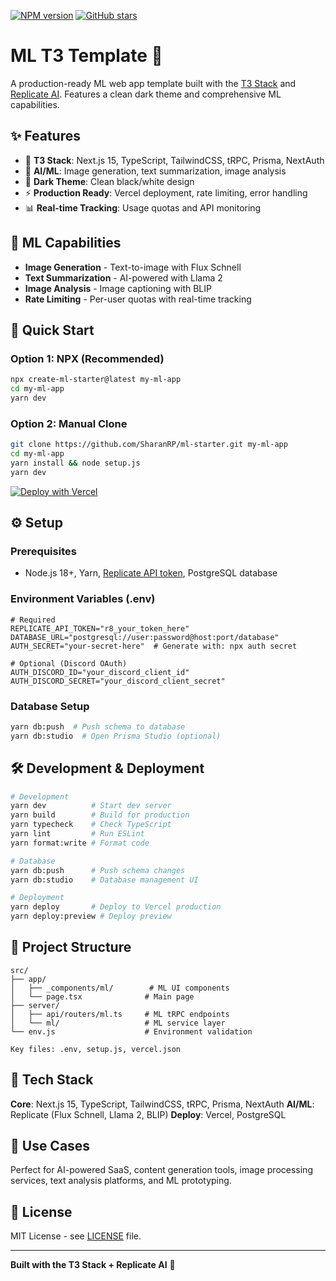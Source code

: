 [![NPM version](https://img.shields.io/npm/v/create-ml-starter?color=blue)](https://www.npmjs.com/package/create-ml-starter)
[![GitHub stars](https://img.shields.io/github/stars/SharanRP/ml-starter?style=social)](https://github.com/SharanRP/ml-starter)
# ML T3 Template 🤖

A production-ready ML web app template built with the [T3 Stack](https://create.t3.gg/) and [Replicate AI](https://replicate.com). Features a clean dark theme and comprehensive ML capabilities.

## ✨ Features

- 🚀 **T3 Stack**: Next.js 15, TypeScript, TailwindCSS, tRPC, Prisma, NextAuth
- 🤖 **AI/ML**: Image generation, text summarization, image analysis
- 🎨 **Dark Theme**: Clean black/white design
- ⚡ **Production Ready**: Vercel deployment, rate limiting, error handling
- 📊 **Real-time Tracking**: Usage quotas and API monitoring

## 🤖 ML Capabilities

- **Image Generation** - Text-to-image with Flux Schnell
- **Text Summarization** - AI-powered with Llama 2
- **Image Analysis** - Image captioning with BLIP
- **Rate Limiting** - Per-user quotas with real-time tracking

## 🚀 Quick Start

### Option 1: NPX (Recommended)
```bash
npx create-ml-starter@latest my-ml-app
cd my-ml-app
yarn dev
```

### Option 2: Manual Clone
```bash
git clone https://github.com/SharanRP/ml-starter.git my-ml-app
cd my-ml-app
yarn install && node setup.js
yarn dev
```

[![Deploy with Vercel](https://vercel.com/button)](https://vercel.com/new/clone?repository-url=https://github.com/SharanRP/ml-starter&env=REPLICATE_API_TOKEN,DATABASE_URL,AUTH_SECRET)

## ⚙️ Setup

### Prerequisites
- Node.js 18+, Yarn, [Replicate API token](https://replicate.com/account/api-tokens), PostgreSQL database

### Environment Variables (.env)
```env
# Required
REPLICATE_API_TOKEN="r8_your_token_here"
DATABASE_URL="postgresql://user:password@host:port/database"
AUTH_SECRET="your-secret-here"  # Generate with: npx auth secret

# Optional (Discord OAuth)
AUTH_DISCORD_ID="your_discord_client_id"
AUTH_DISCORD_SECRET="your_discord_client_secret"
```

### Database Setup
```bash
yarn db:push  # Push schema to database
yarn db:studio  # Open Prisma Studio (optional)
```

## 🛠️ Development & Deployment

```bash
# Development
yarn dev          # Start dev server
yarn build        # Build for production
yarn typecheck    # Check TypeScript
yarn lint         # Run ESLint
yarn format:write # Format code

# Database
yarn db:push      # Push schema changes
yarn db:studio    # Database management UI

# Deployment
yarn deploy       # Deploy to Vercel production
yarn deploy:preview # Deploy preview
```

## 📁 Project Structure

```
src/
├── app/
│   ├── _components/ml/        # ML UI components
│   └── page.tsx              # Main page
├── server/
│   ├── api/routers/ml.ts     # ML tRPC endpoints
│   └── ml/                   # ML service layer
└── env.js                    # Environment validation

Key files: .env, setup.js, vercel.json
```

## 🔧 Tech Stack

**Core**: Next.js 15, TypeScript, TailwindCSS, tRPC, Prisma, NextAuth
**AI/ML**: Replicate (Flux Schnell, Llama 2, BLIP)
**Deploy**: Vercel, PostgreSQL

## 🎯 Use Cases

Perfect for AI-powered SaaS, content generation tools, image processing services, text analysis platforms, and ML prototyping.

## 📄 License

MIT License - see [LICENSE](LICENSE) file.

---

**Built with the T3 Stack + Replicate AI** 🤖
